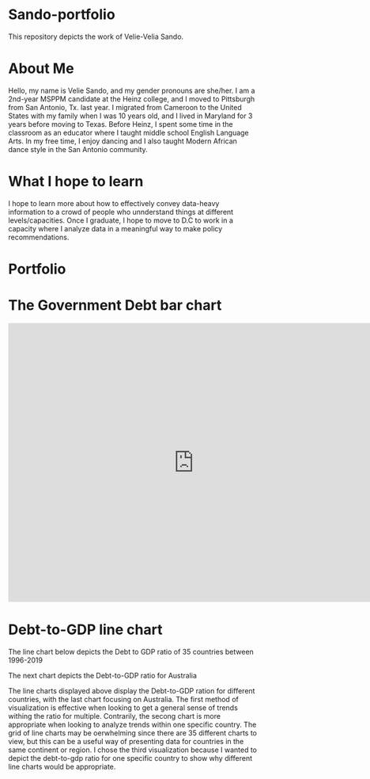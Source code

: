 # Sando-portfolio
This repository depicts the work of Velie-Velia Sando.
# About Me
Hello, my name is Velie Sando, and my gender pronouns are she/her. I am a 2nd-year MSPPM candidate at the Heinz college, and I moved to Pittsburgh from San Antonio, Tx. last year. I migrated from Cameroon to the United States with my family when I was 10 years old, and I lived in Maryland for 3 years before moving to Texas. Before Heinz, I spent some time in the classroom as an educator where I taught middle school English Language Arts. In my free time, I enjoy dancing and I also taught Modern African dance style in the San Antonio community.
# What I hope to learn
I hope to learn more about how to effectively convey data-heavy information to a crowd of people who unnderstand things at different levels/capacities. Once I graduate, I hope to move to D.C to work in a capacity where I analyze data in a meaningful way to make policy recommendations.
# Portfolio
# The Government Debt bar chart 
<iframe src="https://data.oecd.org/chart/6sDF" width="750" height="563" style="border: 0" mozallowfullscreen="true" webkitallowfullscreen="true" allowfullscreen="true"><a href="https://data.oecd.org/chart/6sDF" target="_blank">OECD Chart: General government debt, Total, % of GDP, Annual, 2019</a></iframe>

# Debt-to-GDP line chart
The line chart below depicts the Debt to GDP ratio of 35 countries between 1996-2019
<div class="flourish-embed flourish-chart" data-src="visualisation/7254924"><script src="https://public.flourish.studio/resources/embed.js"></script></div>
The next chart depicts the Debt-to-GDP ratio for Australia
<div class="flourish-embed flourish-chart" data-src="visualisation/7255696"><script src="https://public.flourish.studio/resources/embed.js"></script></div>


The line charts displayed above display the Debt-to-GDP ration for different countries, with the last chart focusing on Australia. The first method of visualization is effective when looking to get a general sense of trends withing the ratio for multiple. Contrarily, the secong chart is more appropriate when looking to analyze trends within one specific country. The grid of line charts may be oerwhelming since there are 35 different charts to view, but this can be a useful way of presenting data for countries in the same continent or region. I chose the third visualization because I wanted to depict the debt-to-gdp ratio for one specific country to show why different line charts would be appropriate.
